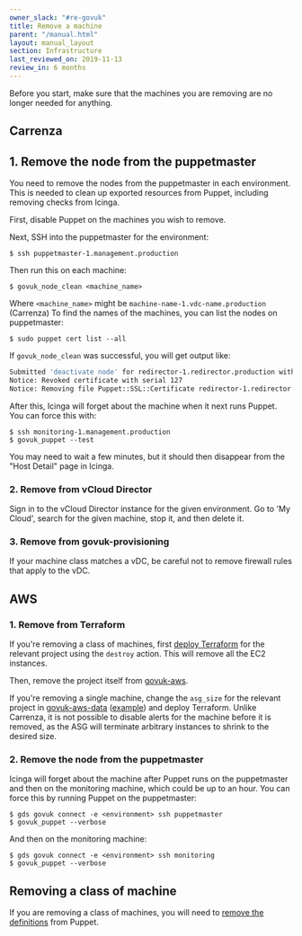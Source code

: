 ```yaml
---
owner_slack: "#re-govuk"
title: Remove a machine
parent: "/manual.html"
layout: manual_layout
section: Infrastructure
last_reviewed_on: 2019-11-13
review_in: 6 months
---
```


Before you start, make sure that the machines you are removing are no longer 
needed for anything.

## Carrenza

## 1. Remove the node from the puppetmaster

You need to remove the nodes from the puppetmaster in each environment.
This is needed to clean up exported resources from Puppet, including
removing checks from Icinga.

First, disable Puppet on the machines you wish to remove.

Next, SSH into the puppetmaster for the environment:

```console
$ ssh puppetmaster-1.management.production
```

Then run this on each machine:

```console
$ govuk_node_clean <machine_name>
```

Where `<machine_name>` might be `machine-name-1.vdc-name.production` (Carrenza)
To find the names of the machines, you can list the nodes on puppetmaster:

```console
$ sudo puppet cert list --all
```

If `govuk_node_clean` was successful, you will get output like:

```bash
Submitted 'deactivate node' for redirector-1.redirector.production with UUID 0fb445ff-d660-41eb-b6d2-eca40447d4bf
Notice: Revoked certificate with serial 127
Notice: Removing file Puppet::SSL::Certificate redirector-1.redirector.production at '/etc/puppet/ssl/ca/signed/redirector-1.redirector.production.pem'
```

After this, Icinga will forget about the machine when it next
runs Puppet. You can force this with:

```console
$ ssh monitoring-1.management.production
$ govuk_puppet --test
```

You may need to wait a few minutes, but it should then disappear from
the "Host Detail" page in Icinga.

### 2. Remove from vCloud Director

Sign in to the vCloud Director instance for the given environment.
Go to 'My Cloud', search for the given machine, stop it, and then
delete it.

### 3. Remove from govuk-provisioning

If your machine class matches a vDC, be careful not to remove firewall
rules that apply to the vDC.

## AWS

### 1. Remove from Terraform

If you're removing a class of machines, first [deploy Terraform][terraform]
for the relevant project using the `destroy` action. This will remove all the
EC2 instances.

Then, remove the project itself from [govuk-aws][].

If you're removing a single machine, change the `asg_size` for the
relevant project in [govuk-aws-data][]
([example][whitehall-backend-asg-size]) and deploy Terraform.  Unlike
Carrenza, it is not possible to disable alerts for the machine before
it is removed, as the ASG will terminate arbitrary instances to shrink
to the desired size.

[terraform]: /manual/deploying-terraform.html#ci-jenkins
[govuk-aws]: https://github.com/alphagov/govuk-aws/tree/master/terraform/projects
[govuk-aws-data]: https://github.com/alphagov/govuk-aws-data/tree/master/data
[whitehall-backend-asg-size]: https://github.com/alphagov/govuk-aws-data/blob/master/data/app-whitehall-backend/production/common.tfvars#L4

### 2. Remove the node from the puppetmaster

Icinga will forget about the machine after Puppet runs on the
puppetmaster and then on the monitoring machine, which could be up to
an hour.  You can force this by running Puppet on the puppetmaster:

```console
$ gds govuk connect -e <environment> ssh puppetmaster
$ govuk_puppet --verbose
```

And then on the monitoring machine:

```console
$ gds govuk connect -e <environment> ssh monitoring
$ govuk_puppet --verbose
```

## Removing a class of machine

If you are removing a class of machines, you will need to [remove the definitions][def] from Puppet.

[def]: https://github.com/alphagov/govuk-puppet/commit/8a971370a4b35de09a2e1a83ce3421f41f5d0520
